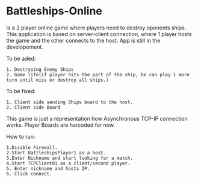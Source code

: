 # Battleships-Online
Is a 2 player online game where players need to destroy oponents ships. This application is based on server-client connection, where 1 player hosts the game and the other connects to the host. 
App is still in the developement.

To be aded:

	1. Destryoing Enemy Ships
 	2. Game life(if player hits the part of the ship, he can play 1 more turn until miss or destroy all ships.)
	
To be fixed:

	1. Client side sending Ships board to the host.
	2. Client side Board
	
	
This game is just a representation how Asynchronous TCP-IP connection works. Player Boards are harcoded for now.

How to run:

	1.Disable Firewall.
	2.Start BattleshipsPlayer1 as a host.
	3.Enter Nickname and start looking for a match.
	4.Start TCPClient01 as a client/second player.
	5. Enter nickname and hosts IP.
	6. Click connect.
